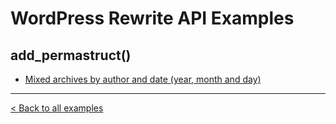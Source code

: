 WordPress Rewrite API Examples
==============================

## add_permastruct()

* [Mixed archives by author and date (year, month and day)](https://github.com/tyxla/rewrite-api-examples/blob/master/add_permastruct/author-date-archive.php)

---

[< Back to all examples](https://github.com/tyxla/rewrite-api-examples/)